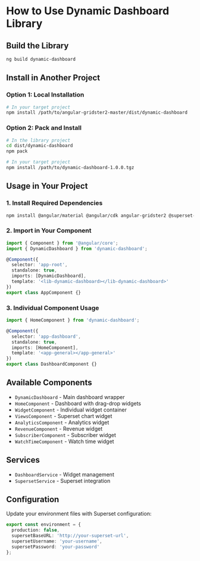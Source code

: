 # How to Use Dynamic Dashboard Library

## Build the Library

```bash
ng build dynamic-dashboard
```

## Install in Another Project

### Option 1: Local Installation
```bash
# In your target project
npm install /path/to/angular-gridster2-master/dist/dynamic-dashboard
```

### Option 2: Pack and Install
```bash
# In the library project
cd dist/dynamic-dashboard
npm pack

# In your target project
npm install /path/to/dynamic-dashboard-1.0.0.tgz
```

## Usage in Your Project

### 1. Install Required Dependencies
```bash
npm install @angular/material @angular/cdk angular-gridster2 @superset-ui/embedded-sdk animate-css-grid
```

### 2. Import in Your Component
```typescript
import { Component } from '@angular/core';
import { DynamicDashboard } from 'dynamic-dashboard';

@Component({
  selector: 'app-root',
  standalone: true,
  imports: [DynamicDashboard],
  template: '<lib-dynamic-dashboard></lib-dynamic-dashboard>'
})
export class AppComponent {}
```

### 3. Individual Component Usage
```typescript
import { HomeComponent } from 'dynamic-dashboard';

@Component({
  selector: 'app-dashboard',
  standalone: true,
  imports: [HomeComponent],
  template: '<app-general></app-general>'
})
export class DashboardComponent {}
```

## Available Components

- `DynamicDashboard` - Main dashboard wrapper
- `HomeComponent` - Dashboard with drag-drop widgets
- `WidgetComponent` - Individual widget container
- `ViewsComponent` - Superset chart widget
- `AnalyticsComponent` - Analytics widget
- `RevenueComponent` - Revenue widget
- `SubscriberComponent` - Subscriber widget
- `WatchTimeComponent` - Watch time widget

## Services

- `DashboardService` - Widget management
- `SupersetService` - Superset integration

## Configuration

Update your environment files with Superset configuration:

```typescript
export const environment = {
  production: false,
  supersetBaseURL: 'http://your-superset-url',
  supersetUsername: 'your-username',
  supersetPassword: 'your-password'
};
```